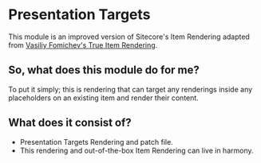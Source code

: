 # Presentation Targets
This module is an improved version of Sitecore's Item Rendering adapted from [Vasiliy Fomichev's True Item Rendering](https://www.cmsbestpractices.com/sitecore-item-rendering-best-practice/).

## So, what does this module do for me?
To put it simply; this is rendering that can target any renderings inside any placeholders on an existing item and render their content.

## What does it consist of?
- Presentation Targets Rendering and patch file.
- This rendering and out-of-the-box Item Rendering can live in harmony.


